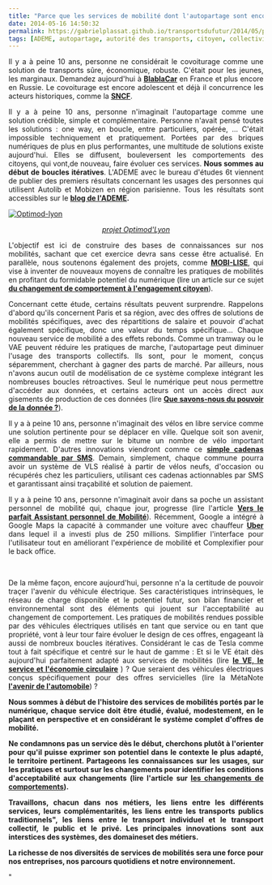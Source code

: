 ```yaml
---
title: "Parce que les services de mobilité dont l'autopartage sont encore très jeunes"
date: 2014-05-16 14:50:32
permalink: https://gabrielplassat.github.io/transportsdufutur/2014/05/parce-que-les-formes-dautopartage-actuelles-sont-encore-tres-jeunes-2.html
tags: [ADEME, autopartage, autorité des transports, citoyen, collectivité, données réelles, economie circulaire, Efficacité énergétique, gouvernance, Infrastructure, innovation, intelligence collective, Service de mobilité, véhicule propre]
---
```


<p style="text-align: justify">Il y a à peine 10 ans, personne ne considérait le covoiturage comme une solution de transports sûre, économique, robuste. C'était pour les jeunes, les marginaux. Demandez aujourd'hui à <a href="http://www.challenges.fr/entreprise/20140129.CHA9776/comment-le-champion-francais-du-covoiturage-blablacar-impose-son-modele-en-europe.html" target="_blank"><strong>BlablaCar</strong></a> en France et plus encore en Russie. Le covoiturage est encore adolescent et déjà il concurrence les acteurs historiques, comme la <a href="http://www.lenouveleconomiste.fr/sncf-contre-google-20090/" target="_blank"><strong>SNCF</strong></a>.</p> <p style="text-align: justify">Il y a à peine 10 ans, personne n'imaginait l'autopartage comme une solution crédible, simple et complémentaire. Personne n'avait pensé toutes les solutions : one way, en boucle, entre particuliers, opérée, ... C'était impossible techniquement et pratiquement. Portées par des briques numériques de plus en plus performantes, une multitude de solutions existe aujourd'hui. Elles se diffusent, bouleversent les comportements des citoyens, qui vont,de nouveau, faire évoluer ces services. <strong>Nous sommes au début de boucles itératives</strong>. L'ADEME avec le bureau d'études 6t viennent de publier des premiers résultats concernant les usages des personnes qui utilisent Autolib et Mobizen en région parisienne. Tous les résultats sont accessibles sur le <strong><a href="http://www.presse.ademe.fr/2014/05/lautopartage-un-mode-de-deplacement-a-encourager.html" target="_blank">blog de l'ADEME</a>.</strong> </p> <p style="text-align: justify"></p>  <!--more--> <a class="asset-img-link" href="https://gabrielplassat.github.io/transportsdufutur/wp-content/uploads/sites/6/old/6a0120a66d2ad4970b01a511b9b1d3970c-pi.jpg"><img alt="Optimod-lyon" border="0" class="asset  asset-image at-xid-6a0120a66d2ad4970b01a511b9b1d3970c image-full img-responsive" src="/wp-content/uploads/sites/6/old/6a0120a66d2ad4970b01a511b9b1d3970c-800wi.jpg" title="Optimod-lyon" /></a> <p style="text-align: center"><a href="http://www.optimodlyon.com/" target="_blank"><em>projet Optimod'Lyon</em></a></p> <p style="text-align: justify"></p> <p style="text-align: justify">L'objectif est ici de construire des bases de connaissances sur nos mobilités, sachant que cet exercice devra sans cesse être actualisé. En parallèle, nous soutenons également des projets, comme <a href="http://www.groupechronos.org/projets/chantiers/mobi-lise-ameliorer-les-mobilites-par-les-contributions-communautaires" target="_blank"><strong>MOBI-LISE</strong></a>, qui vise à inventer de nouveaux moyens de connaître les pratiques de mobilités en profitant du formidable potentiel du numérique (lire un article sur ce sujet <a href="https://gabrielplassat.github.io/transportsdufutur/2014/03/du-changement-de-comportement-a-lengagement-citoyen.html" target="_blank"><strong>du changement de comportement à l'engagement citoyen</strong></a>).</p> <p style="text-align: justify">Concernant cette étude, certains résultats peuvent surprendre. Rappelons d'abord qu'ils concernent Paris et sa région, avec des offres de solutions de mobilités spécifiques, avec des répartitions de salaire et pouvoir d'achat également spécifique, donc une valeur du temps spécifique... Chaque nouveau service de mobilité a des effets rebonds. Comme un tramway ou le VAE peuvent réduire les pratiques de marche, l'autopartage peut diminuer l'usage des transports collectifs. Ils sont, pour le moment, conçus séparemment, cherchant à gagner des parts de marché. Par ailleurs, nous n'avons aucun outil de modélisation de ce système complexe intégrant les nombreuses boucles rétroactives. Seul le numérique peut nous permettre d'accéder aux données, et certains acteurs ont un accès direct aux gisements de production de ces données (lire <a href="https://gabrielplassat.github.io/transportsdufutur/2014/04/que-savons-nous-du-pouvoir-de-la-donnee.html" target="_blank"><strong>Que savons-nous du pouvoir de la donnée ?</strong></a>).</p> <p style="text-align: justify">Il y a à peine 10 ans, personne n'imaginait des vélos en libre service comme une solution pertinente pour se déplacer en ville. Quelque soit son avenir, elle a permis de mettre sur le bitume un nombre de vélo important rapidement. D'autres innovations viendront comme ce <a href="http://www.wired.com/2014/05/bike-velo-skylock/?mbid=social_twitter" target="_blank"><strong>simple cadenas commandable par SMS</strong></a>. Demain, simplement, chaque commune pourra avoir un système de VLS réalisé à partir de vélos neufs, d'occasion ou récupérés chez les particuliers, utilisant ces cadenas actionnables par SMS et garantissant ainsi traçabilité et solution de paiement.</p> <p style="text-align: justify">Il y a à peine 10 ans, personne n'imaginait avoir dans sa poche un assistant personnel de mobilité qui, chaque jour, progresse (lire l'article <a href="https://gabrielplassat.github.io/transportsdufutur/2014/03/avec-android-wear-google-avance-ses-pions-vers-le-parfait-assistant-personnel-de-mobilite.html" target="_blank"><strong>Vers le parfait Assistant personnel de Mobilité</strong></a>). Récemment, Google a intégré à Google Maps la capacité à commander une voiture avec chauffeur <a href="http://www.numerama.com/magazine/29302-google-maps-integre-uber.html" target="_blank"><strong>Uber</strong> </a>dans lequel il a investi plus de 250 millions. Simplifier l'interface pour l'utilisateur tout en améliorant l'expérience de mobilité et Complexifier pour le back office.</p> <p style="text-align: justify"> </p> <p style="text-align: justify">De la même façon, encore aujourd'hui, personne n'a la certitude de pouvoir traçer l'avenir du véhicule électrique. Ses caractéristiques intrinsèques, le réseau de charge disponible et le potentiel futur, son bilan financier et environnemental sont des éléments qui jouent sur l'acceptabilité au changement de comportement. Les pratiques de mobilités rendues possible par des véhicules électriques utilisés en tant que service ou en tant que propriété, vont à leur tour faire évoluer le design de ces offres, engageant là aussi de nombreux boucles itératives. Considérant le cas de Tesla comme tout à fait spécifique et centré sur le haut de gamme : Et si le VE était dès aujourd'hui parfaitement adapté aux services de mobilités (lire <a href="https://gabrielplassat.github.io/transportsdufutur/2010/06/le-vehicule-electrique-le-service-et-leconomie-circulaire.html" target="_blank"><strong>le VE, le service et l'économie circulaire</strong></a> ) ? Que seraient des véhicules électriques conçus spécifiquement pour des offres servicielles (lire la MétaNote <a href="https://gabrielplassat.github.io/transportsdufutur/2012/07/lavenir-de-lautomobile.html" target="_blank"><strong>l'avenir de l'automobile</strong></a>) ?</p> <p style="text-align: justify"><strong>Nous sommes à début de l'histoire des services de mobilités portés par le numérique, chaque service doit être étudié, évalué, modestement, en le plaçant en perspective et en considérant le système complet d'offres de mobilité. </strong></p> <p style="text-align: justify"><strong>Ne condamnons pas un service dès le début, cherchons plutôt à l'orienter pour qu'il puisse exprimer son potentiel dans le contexte le plus adapté, le territoire pertinent. Partageons les connaissances sur les usages, sur les pratiques et surtout sur les changements pour identifier les conditions d'acceptabilité aux changements (lire l'article sur <a href="https://gabrielplassat.github.io/transportsdufutur/2013/11/changer-de-mode-de-transport-doit-etre-une-consequence-et-non-un-objectif.html" target="_blank">les changements de comportements</a>). </strong></p> <p style="text-align: justify"><strong>Travaillons, chacun dans nos métiers, les liens entre les différents services, leurs complémentarités, les liens entre les transports publics traditionnels", les liens entre le transport individuel et le transport collectif, le public et le privé. Les principales innovations sont aux interstices des systèmes, des domaineset des métiers. </strong></p> <p style=""text-align: justify""><strong>La richesse de nos diversités de services de mobilités sera une force pour nos entreprises, nos parcours quotidiens et notre environnement.</strong></p>"

